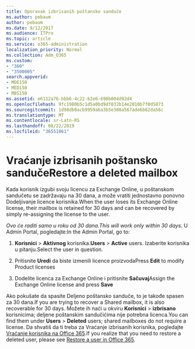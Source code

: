 ```yaml
---
title: Oporavak izbrisanih poštansko sanduče
ms.author: pebaum
author: pebaum
ms.date: 9/12/2017
ms.audience: ITPro
ms.topic: article
ms.service: o365-administration
localization_priority: Normal
ms.collection: Adm_O365
ms.custom:
- "360"
- "3500005"
search.appverid:
- MOE150
- MED150
- MBS150
ms.assetid: e6112a76-bbb6-4c22-b2e6-690b004d92d4
ms.openlocfilehash: 9fc1980b5c1d5a0bd9df032b14e2010b7f0d5873
ms.sourcegitcommit: 1d98db8acb9959aba3b5e308a567ade6b62da56c
ms.translationtype: MT
ms.contentlocale: sr-Latn-RS
ms.lasthandoff: 08/22/2019
ms.locfileid: "36551861"
---
```

# <a name="restore-a-deleted-mailbox"></a><span data-ttu-id="2d083-102">Vraćanje izbrisanih poštansko sanduče</span><span class="sxs-lookup"><span data-stu-id="2d083-102">Restore a deleted mailbox</span></span>

<span data-ttu-id="2d083-103">Kada korisnik izgubi svoju licencu za Exchange Online, u poštanskom sandučetu se zadržavaju na 30 dana, a može vratiti jednostavno ponovno Dodeljivanje licence korisnika.</span><span class="sxs-lookup"><span data-stu-id="2d083-103">When the user loses its Exchange Online license, their mailbox is retained for 30 days and can be recovered by simply re-assigning the license to the user.</span></span>
  
 <span data-ttu-id="2d083-104">*Ovo će raditi samo u roku od 30 dana.*</span><span class="sxs-lookup"><span data-stu-id="2d083-104">*This will work only within 30 days.*</span></span>  <span data-ttu-id="2d083-105">U Admin Portal, pogledajte:</span><span class="sxs-lookup"><span data-stu-id="2d083-105">In the Admin Portal, go to:</span></span>
  
1. <span data-ttu-id="2d083-106">**Korisnici** \> **Aktivnog** korisnika.</span><span class="sxs-lookup"><span data-stu-id="2d083-106">**Users** \> **Active** users.</span></span> <span data-ttu-id="2d083-107">Izaberite korisnika u pitanju.</span><span class="sxs-lookup"><span data-stu-id="2d083-107">Select the user in question.</span></span>

2. <span data-ttu-id="2d083-108">Pritisnite **Uredi** da biste izmenili licence proizvoda</span><span class="sxs-lookup"><span data-stu-id="2d083-108">Press **Edit** to modify Product licenses</span></span>

3. <span data-ttu-id="2d083-109">Dodelite licenca za Exchange Online i pritisnite **Sačuvaj**</span><span class="sxs-lookup"><span data-stu-id="2d083-109">Assign the Exchange Online license and press **Save**</span></span>

<span data-ttu-id="2d083-110">Ako pokušate da spasite Deljeno poštansko sanduče, to je takođe spasen za 30 dana.</span><span class="sxs-lookup"><span data-stu-id="2d083-110">If you are trying to recover a Shared mailbox, it is also recoverable for 30 days.</span></span> <span data-ttu-id="2d083-111">Možete ih naći u okviru **Korisnici** \> **izbrisano** korisnicima; deljene poštanskim sandučićima nije potrebna licenca.</span><span class="sxs-lookup"><span data-stu-id="2d083-111">You can find them under **Users** \> **Deleted** users; shared mailboxes do not require a license.</span></span> <span data-ttu-id="2d083-112">Da shvatiš da ti treba za Vraćanje izbrisanih korisnika, pogledajte [Vraćanje korisnika na Office 365](https://docs.microsoft.com/office365/admin/add-users/restore-user).</span><span class="sxs-lookup"><span data-stu-id="2d083-112">If you realize that you need to restore a deleted user, please see [Restore a user in Office 365](https://docs.microsoft.com/office365/admin/add-users/restore-user).</span></span>
  